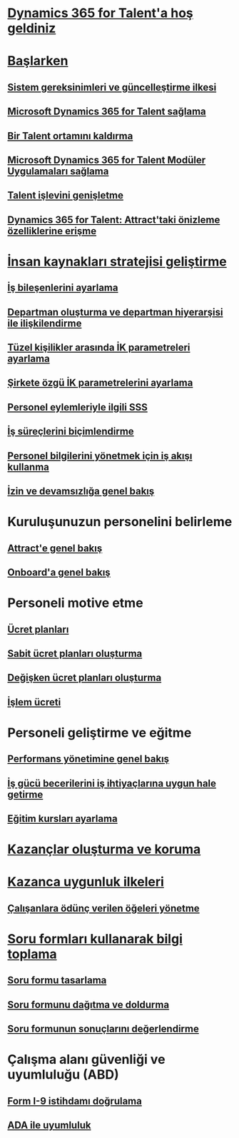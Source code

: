 # [Dynamics 365 for Talent'a hoş geldiniz](index.md)

# [Başlarken](talent-get-started.md)
## [Sistem gereksinimleri ve güncelleştirme ilkesi](talent-versions-update-policy.md)
## [Microsoft Dynamics 365 for Talent sağlama](provisioning-talent.md)
## [Bir Talent ortamını kaldırma](remove-talent-environment.md)
## [Microsoft Dynamics 365 for Talent Modüler Uygulamaları sağlama](modular-app-tech-faq.md)
## [Talent işlevini genişletme](extend-talent-functionality.md)
## [Dynamics 365 for Talent: Attract'taki önizleme özelliklerine erişme](access-preview-feature.md)

# [İnsan kaynakları stratejisi geliştirme](departments-jobs-positions.md)
## [İş bileşenlerini ayarlama](create-job.md)
## [Departman oluşturma ve departman hiyerarşisi ile ilişkilendirme](create-department-add-department-hierarchy.md)
## [Tüzel kişilikler arasında İK parametreleri ayarlama](set-up-hr-parameters-across-legal-entities.md)
## [Şirkete özgü İK parametrelerini ayarlama](set-up-company-specific-hr-parameters.md)
## [Personel eylemleriyle ilgili SSS](personnel-actions-faq.md)
## [İş süreçlerini biçimlendirme](formalize-business-processes.md)
## [Personel bilgilerini yönetmek için iş akışı kullanma](workflow-manage-employee-information.md)
## [İzin ve devamsızlığa genel bakış](leave-absence-overview.md)

# Kuruluşunuzun personelini belirleme
## [Attract'e genel bakış](attract-overview.md) 
## [Onboard'a genel bakış](create-onboarding-experience.md)

# Personeli motive etme
## [Ücret planları](compensation-plans.md)
## [Sabit ücret planları oluşturma](create-fixed-compensation-plans.md)
## [Değişken ücret planları oluşturma](create-variable-compensation-plans.md)
## [İşlem ücreti](process-compensation.md)

# Personeli geliştirme ve eğitme
## [Performans yönetimine genel bakış](performance-management-overview.md)
## [İş gücü becerilerini iş ihtiyaçlarına uygun hale getirme](skills.md)
## [Eğitim kursları ayarlama](courses.md)

# [Kazançlar oluşturma ve koruma](manage-benefit-program.md)
# [Kazanca uygunluk ilkeleri](benefit-eligibility-policies.md)
## [Çalışanlara ödünç verilen öğeleri yönetme](loan-items.md)

# [Soru formları kullanarak bilgi toplama](questionnaires.md)
## [Soru formu tasarlama](design-questionnaires.md)
## [Soru formunu dağıtma ve doldurma](distribute-questionnaires.md)
## [Soru formunun sonuçlarını değerlendirme](evaluate-questionnaire-results.md)

# Çalışma alanı güvenliği ve uyumluluğu (ABD)
## [Form I-9 istihdamı doğrulama](../fin-and-ops/hr/localizations/noam-usa-form-i-9-verification.md?toc=/talent/toc.json)
## [ADA ile uyumluluk](../fin-and-ops/hr/localizations/noam-usa-comply-ada.md?toc=/talent/toc.json)
